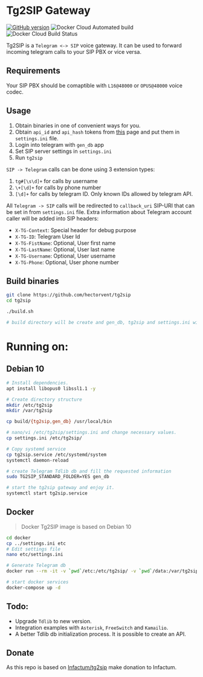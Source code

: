 # Tg2SIP Gateway

[![GitHub version](https://badge.fury.io/gh/hectorvent%2Ftg2sip.svg)](https://badge.fury.io/gh/hectorvent%2Ftg2sip)
![Docker Cloud Automated build](https://img.shields.io/docker/cloud/automated/hectorvent/tg2sip-gateway?style=flat-square)
![Docker Cloud Build Status](https://img.shields.io/docker/cloud/build/hectorvent/tg2sip-gateway?style=flat-square)

Tg2SIP is a `Telegram <-> SIP` voice gateway. It can be used to forward incoming telegram calls to your SIP PBX or vice versa.

## Requirements

Your SIP PBX should be comaptible with `L16@48000` or `OPUS@48000` voice codec.

## Usage

1. Obtain binaries in one of convenient ways for you.
2. Obtain `api_id` and `api_hash` tokens from [this](https://my.telegram.org) page and put them in `settings.ini` file.
3. Login into telegram with `gen_db` app
4. Set SIP server settings in `settings.ini`
5. Run `tg2sip`

`SIP -> Telegram` calls can be done using 3 extension types:

1. `tg#[\s\d]+` for calls by username
2. `\+[\d]+` for calls by phone number
3. `[\d]+` for calls by telegram ID. Only known IDs allowed by telegram API.

All `Telegram -> SIP` calls will be redirected to `callback_uri` SIP-URI that can be set in from `settings.ini` file.
Extra information about Telegram account caller will be added into SIP headers:

* `X-TG-Context`: Special header for debug purpose
* `X-TG-ID`: Telegram User Id
* `X-TG-FistName`: Optional, User first name
* `X-TG-LastName`: Optional, User last name
* `X-TG-Username`: Optional, User username
* `X-TG-Phone`: Optional, User phone number


## Build binaries

```bash
git clone https://github.com/hectorvent/tg2sip
cd tg2sip

./build.sh

# build directory will be create and gen_db, tg2sip and settings.ini will exist
```

# Running on:

## Debian 10

```bash
# Install dependencies.
apt install libopus0 libssl1.1 -y

# Create directory structure
mkdir /etc/tg2sip
mkdir /var/tg2sip

cp build/{tg2sip,gen_db} /usr/local/bin

# nano/vi /etc/tg2sip/settings.ini and change necessary values.
cp settings.ini /etc/tg2sip/

# Copy systemd service
cp tg2sip.service /etc/systemd/system
systemctl daemon-reload

# create Telegram Tdlib db and fill the requested information
sudo TG2SIP_STANDARD_FOLDER=YES gen_db

# start the tg2sip gateway and enjoy it.
systemctl start tg2sip.service
```

## Docker

> Docker Tg2SIP image is based on Debian 10

```bash
cd docker
cp ../settings.ini etc
# Edit settings file
nano etc/settings.ini

# Generate Telegram db
docker run --rm -it -v `pwd`/etc:/etc/tg2sip/ -v `pwd`/data:/var/tg2sip/  hectorvent/tg2sip-gateway gen_db

# start docker services
docker-compose up -d
```

## Todo:

- Upgrade `Tdlib` to new version.
- Integration examples with `Asterisk`, `FreeSwitch` and `Kamailio`.
- A better Tdlib db initialization process. It is possible to create an API.

## Donate

As this repo is based on [Infactum/tg2sip](https://github.com/Infactum/tg2sip) make donation to Infactum.
